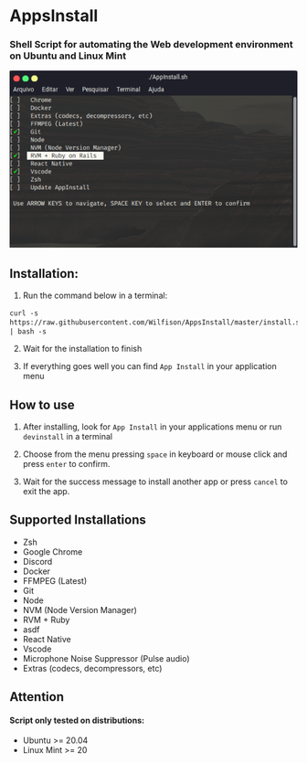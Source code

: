 # AppsInstall

### Shell Script for automating the Web development environment on Ubuntu and Linux Mint

![ScreenShot](./screenshot.png)

## Installation:

1. Run the command below in a terminal:

```shell
curl -s https://raw.githubusercontent.com/Wilfison/AppsInstall/master/install.sh | bash -s
```

2. Wait for the installation to finish

3. If everything goes well you can find `App Install` in your application menu

## How to use

1. After installing, look for `App Install` in your applications menu or run `devinstall` in a terminal

2. Choose from the menu pressing `space` in keyboard or mouse click and press `enter` to confirm.

3. Wait for the success message to install another app or press `cancel` to exit the app.

## Supported Installations

- Zsh
- Google Chrome
- Discord
- Docker
- FFMPEG (Latest)
- Git
- Node
- NVM (Node Version Manager)
- RVM + Ruby
- asdf
- React Native
- Vscode
- Microphone Noise Suppressor (Pulse audio)
- Extras (codecs, decompressors, etc)

## Attention

#### Script only tested on distributions:

- Ubuntu >= 20.04
- Linux Mint >= 20
